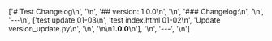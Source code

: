 ['# Test Changelog\n', '\n', '## version: 1.0.0\n', '\n', '### Changelog:\n', '\n', '---\n', ['test update 01-03\n', 'test index.html 01-02\n', 'Update version_update.py\n', '\n', '\n\n**1.0.0**\n'], '\n', '---', '\n']